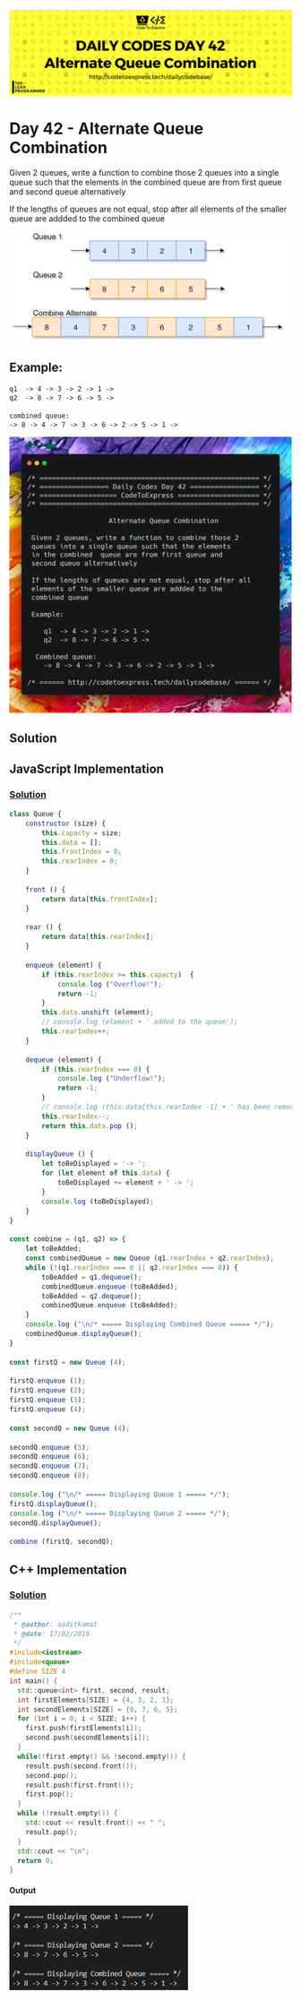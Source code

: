 ![cover](./cover.png)

# Day 42 - Alternate Queue Combination

Given 2 queues, write a function to combine those 2 queues into a single queue such that the elements in the combined queue are from first queue and second queue alternatively

If the lengths of queues are not equal, stop after all elements of the smaller queue are addded to the combined queue

![process](./proc.png)

## Example:

```
q1  -> 4 -> 3 -> 2 -> 1 ->
q2  -> 8 -> 7 -> 6 -> 5 ->

combined queue:
-> 8 -> 4 -> 7 -> 3 -> 6 -> 2 -> 5 -> 1 ->
```

![ques](./ques.png)

## Solution

## JavaScript Implementation

### [Solution](./JavaScript/queue.js)

```js
class Queue {
    constructor (size) {
        this.capacty = size;
        this.data = [];
        this.frontIndex = 0;
        this.rearIndex = 0;
    }

    front () {
        return data[this.frontIndex];
    }

    rear () {
        return data[this.rearIndex];
    }

    enqueue (element) {
        if (this.rearIndex >= this.capacty)  {
            console.log ("Overflow!");
            return -1;
        }
        this.data.unshift (element);
        // console.log (element + ' added to the queue');
        this.rearIndex++;
    }

    dequeue (element) {
        if (this.rearIndex === 0) {
            console.log ("Underflow!");
            return -1;
        }
        // console.log (this.data[this.rearIndex -1] + ' has been removed from the queue');
        this.rearIndex--;
        return this.data.pop ();
    }

    displayQueue () {
        let toBeDisplayed = '-> ';
        for (let element of this.data) {
            toBeDisplayed += element + ' -> ';
        }
        console.log (toBeDisplayed);
    }
}

const combine = (q1, q2) => {
    let toBeAdded;
    const combinedQueue = new Queue (q1.rearIndex + q2.rearIndex);
    while (!(q1.rearIndex === 0 || q2.rearIndex === 0)) {
        toBeAdded = q1.dequeue();
        combinedQueue.enqueue (toBeAdded);
        toBeAdded = q2.dequeue();
        combinedQueue.enqueue (toBeAdded);
    }
    console.log ("\n/* ===== Displaying Combined Queue ===== */");
    combinedQueue.displayQueue();
}

const firstQ = new Queue (4);

firstQ.enqueue (1);
firstQ.enqueue (2);
firstQ.enqueue (3);
firstQ.enqueue (4);

const secondQ = new Queue (4);

secondQ.enqueue (5);
secondQ.enqueue (6);
secondQ.enqueue (7);
secondQ.enqueue (8);

console.log ("\n/* ===== Displaying Queue 1 ===== */");
firstQ.displayQueue();
console.log ("\n/* ===== Displaying Queue 2 ===== */");
secondQ.displayQueue();

combine (firstQ, secondQ);
```

## C++ Implementation

### [Solution](./C++/alternate_queue.cpp)

```c++
/**
 * @author: aaditkamat
 * @date: 17/02/2019
 */
#include<iostream>
#include<queue>
#define SIZE 4
int main() {
  std::queue<int> first, second, result;
  int firstElements[SIZE] = {4, 3, 2, 1};
  int secondElements[SIZE] = {8, 7, 6, 5};
  for (int i = 0; i < SIZE; i++) {
    first.push(firstElements[i]);
    second.push(secondElements[i]);
  }
  while(!first.empty() && !second.empty()) {
    result.push(second.front());
    second.pop();
    result.push(first.front());
    first.pop();
  }
  while (!result.empty()) {
    std::cout << result.front() << " ";
    result.pop();
  }
  std::cout << "\n";
  return 0;
}
```

#### Output

![output](./output.PNG)

